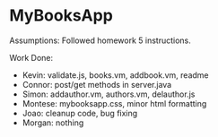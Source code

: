 # MyBooksApp

Assumptions:
Followed homework 5 instructions.

Work Done:  
* Kevin: validate.js, books.vm, addbook.vm, readme
* Connor: post/get methods in server.java
* Simon: addauthor.vm, authors.vm, delauthor.js
* Montese: mybooksapp.css, minor html formatting
* Joao: cleanup code, bug fixing
* Morgan: nothing